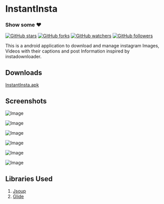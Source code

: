 # InstantInsta

### Show some :heart:
[![GitHub stars](https://img.shields.io/github/stars/rrishabhj/InstantInsta.svg?style=social&label=Star)](https://github.com/rrishabhj/InstantInsta) [![GitHub forks](https://img.shields.io/github/forks/rrishabhj/InstantInsta.svg?style=social&label=Fork)](https://github.com/rrishabhj/InstantInsta/fork) [![GitHub watchers](https://img.shields.io/github/watchers/rrishabhj/InstantInsta.svg?style=social&label=Watch)](https://github.com/rrishabhj/InstantInsta) [![GitHub followers](https://img.shields.io/github/followers/rrishabhj.svg?style=social&label=Follow)](https://github.com/rrishabhj/InstantInsta)

This is a android application to download and manage instagram Images, Videos with their captions and post Information inspired by instadownloader.

## Downloads
[InstantInsta.apk](https://www.dropbox.com/s/v8wh57djt65kmpi/InstantInsta.apk?dl=0)

## Screenshots

![Image](https://github.com/rrishabhj/InstantInsta/blob/main/Screenshots/device-2017-04-10-003937.png)


![Image](https://github.com/rrishabhj/InstantInsta/blob/main/Screenshots/device-2017-04-10-004023.png)


![Image](https://github.com/rrishabhj/InstantInsta/blob/main/Screenshots/device-2017-04-10-004623.png)


![Image](https://github.com/rrishabhj/InstantInsta/blob/main/Screenshots/device-2017-04-10-003937.png)


![Image](https://github.com/rrishabhj/InstantInsta/blob/main/Screenshots/device-2017-04-10-004023.png)  


![Image](https://github.com/rrishabhj/InstantInsta/blob/main/Screenshots/device-2017-04-10-004623.png)  


## Libraries Used

1. [Jsoup](https://github.com/jhy/jsoup)
2. [Glide](https://github.com/bumptech/glide)
